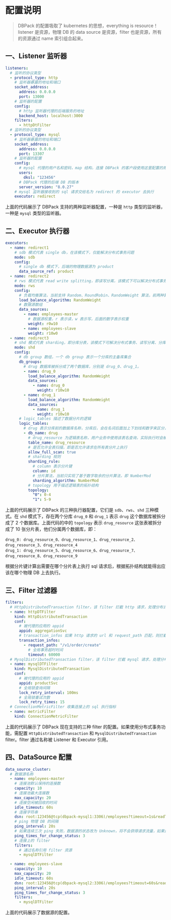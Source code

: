 # 配置说明

> DBPack 的配置吸取了 kubernetes 的思想，everything is resource！listener 是资源，物理 DB 的 data source 是资源，filter 也是资源，所有的资源通过 name 索引组合起来。

## 一、Listener 监听器

```yaml
listeners:
  # 监听的协议类型
  - protocol_type: http
    # 监听器暴露的地址和端口
    socket_address:
      address: 0.0.0.0
      port: 13000
    # 监听器的配置
    config:
      # http 监听器代理的后端服务的地址
      backend_host: localhost:3000
    filters:
      - httpDtFilter
  # 监听的协议类型
  - protocol_type: mysql
    # 监听器暴露的地址和端口
    socket_address:
      address: 0.0.0.0
      port: 13307
    # 监听器的配置
    config:
      # mysql 代理的用户名和密码，map 结构，连接 DBPack 的客户段使用这里配置的用户名和密码
      users:
        dksl: "123456"
      # DBPack 代理的后端 DB 的版本
      server_version: "8.0.27"
    # mysql 监听器接收到的 sql 请求交给名为 redirect 的 executor 去执行
    executor: redirect
```

上面的代码展示了 DBPack 支持的两种监听器配置，一种是 `http` 类型的监听器，一种是 `mysql` 类型的监听器。

## 二、Executor 执行器

```yaml
executors:
  - name: redirect1
    # sdb 模式代表 single db，在该模式下，仅能解决分布式事务问题
    mode: sdb
    config:
      # single db 模式下，后端的物理数据源为 product
      data_source_ref: product
  - name: redirect2
    # rws 模式代表 read write splitting，即读写分离，该模式下可以解决分布式事务问题和读写分离问题
    mode: rws
    config:
      # 负载均衡算法，当前支持 Random、RoundRobin、RandomWeight 算法，前两种算法会无视 data source 配置的权重
      load_balance_algorithm: RandomWeight
      # 数据源数组
      data_sources:
        - name: employees-master
          # 数据源权重，r 表示读，w 表示写，后面的数字表示权重
          weight: r0w10
        - name: employees-slave
          weight: r10w0
  - name: redirect3
    # shd 模式代表 sharding，即分库分表，该模式下可解决分布式事务、读写分离、分库分表问题
    mode: shd
    config:
      # db group 数组，一个 db group 表示一个分库的主备库集合
      db_groups:
        # drug 数据库被拆分成了两个数据库，分别是 drug_0、drug_1。
        - name: drug_0
          load_balance_algorithm: RandomWeight
          data_sources:
            - name: drug_0
              weight: r10w10
        - name: drug_1
          load_balance_algorithm: RandomWeight
          data_sources:
            - name: drug_1
              weight: r10w10
      # logic_tables 描述了数据分片的逻辑        
      logic_tables:
        # drug 表示分库前的数据库名称，分库后，会在名词后面加上下划线和数字来区分，比如 drug_0、drug_1
        - db_name: drug
          # drug_resource 为逻辑表名称，用户业务中使用该表名查询，实际执行时会被改写为真正执行的表名
          table_name: drug_resource
          # 是否允许全表扫描，即是否允许请求在所有表分片上执行
          allow_full_scan: true
          # sharding 规则
          sharding_rule:
            # column 表示分片键
            column: id
            # 分片算法，当前只实现了基于数字取余的分片算法，即 NumberMod
            sharding_algorithm: NumberMod
          # topology 用于描述逻辑表的拓扑结构
          topology:
            "0": 0-4
            "1": 5-9          
```

上面的代码展示了 DBPack 的三种执行器配置，它们是 `sdb`、`rws`、`shd` 三种模式。在 `shd` 模式下，存在两个分库 `drug_0` 和 `drug_1` 表示 `drug` 这个数据库被拆分成了 2 个数据库。上面代码的中的 `topology` 表示 `drug_resource` 这张表被拆分成了 10 张分片表，他们分属两个数据库，即：

```
drug_0: drug_resource_0、drug_resource_1、drug_resource_2、drug_resource_3、drug_resource_4
drug_1: drug_resource_5、drug_resource_6、drug_resource_7、drug_resource_8、drug_resource_9
```

根据分片键计算出需要在哪个分片表上执行 sql 请求后，根据拓扑结构就能得出应该在哪个物理 DB 上去执行。

## 三、Filter 过滤器

```yaml
filters:
  # HttpDistributedTransaction filter，该 filter 拦截 http 请求，处理分布式事务相关逻辑
  - name: httpDTFilter
    kind: HttpDistributedTransaction
    conf:
      # 被代理的应用的 appid
      appid: aggregationSvc
      # transaction_infos 如果 http 请求的 url 和 request_path 匹配，则拦截器会执行创建全局事务的逻辑，并将 x_dbpack_xid 注入请求 header 中。
      transaction_infos:
        - request_path: "/v1/order/create"
          # 全局事务超时时间
          timeout: 60000
  # MysqlDistributedTransaction filter，该 filter 拦截 mysql 请求，处理分布式事务相关逻辑
  - name: mysqlDTFilter
    kind: MysqlDistributedTransaction
    conf:
      # 被代理的应用的 appid
      appid: productSvc
      # 全局锁查询间隔
      lock_retry_interval: 100ms
      # 全局锁重试次数
      lock_retry_times: 15
  # ConnectionMetricFilter 收集连接上的 sql 执行指标
  - name: metricFilter
    kind: ConnectionMetricFilter
```

上面的代码展示了 DBPack 现在支持的三种 filter 的配置。如果使用分布式事务功能，需配置 `HttpDistributedTransaction` 和 `MysqlDistributedTransaction` filter。filter 通过名称被 Listener 和 Executor 引用。

## 四、DataSource 配置

```yaml
data_source_cluster:
  # 数据源名称
  - name: employees-master
    # 连接池默认保持的连接数
    capacity: 10
    # 连接池最大连接数
    max_capacity: 20
    # 连接空闲被回收的时间
    idle_timeout: 60s
    # 连接字符串
    dsn: root:123456@tcp(dbpack-mysql1:3306)/employees?timeout=1s&readTimeout=1s&writeTimeout=1s&parseTime=true&loc=Local&charset=utf8mb4,utf8
    # ping 物理 DB 的间隔
    ping_interval: 20s
    # 如果连续三次 ping 失败，数据源的状态改为 Unknown，将不会获得请求流量，如果连续 ping 三次成功，则恢复状态为 Running。
    ping_times_for_change_status: 3
    # 连接上的 filter
    filters:
      # 通过名称引用 filter 资源
      - mysqlDTFilter

  - name: employees-slave
    capacity: 10
    max_capacity: 20
    idle_timeout: 60s
    dsn: root:123456@tcp(dbpack-mysql2:3306)/employees?timeout=60s&readTimeout=60s&writeTimeout=60s&parseTime=true&loc=Local&charset=utf8mb4,utf8
    ping_interval: 20s
    ping_times_for_change_status: 3
    filters:
      - mysqlDTFilter
```

上面的代码展示了数据源的配置。
